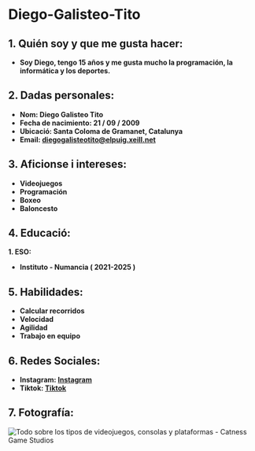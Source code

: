# Diego-Galisteo-Tito

## 1. Quién soy y que me gusta hacer:

* **Soy Diego, tengo 15 años y me gusta mucho la programación, la informática y los deportes.**

## 2. Dadas personales:

* **Nom: Diego Galisteo Tito**
* **Fecha de nacimiento: 21 / 09 / 2009**
* **Ubicació: Santa Coloma de Gramanet, Catalunya**
* **Email: diegogalisteotito@elpuig.xeill.net**

## 3. Aficionse i intereses:

- **Videojuegos**
- **Programación**
- **Boxeo**
- **Baloncesto**

## 4. Educació:

**1. ESO:**
* **Instituto - Numancia ( 2021-2025 )**

## 5. Habilidades:

* **Calcular recorridos**
* **Velocidad**
* **Agilidad**
* **Trabajo en equipo**

## 6. Redes Sociales:

* **Instagram: [Instagram](https://www.instagram.com/l_digi_l/)**
* **Tiktok: [Tiktok](https://www.tiktok.com/@digi_795)**

## 7. Fotografía:

![Todo sobre los tipos de videojuegos, consolas y plataformas - Catness Game Studios](https://www.google.com/imgres?q=videojuegos&imgurl=https%3A%2F%2Fcatnessgames.com%2Fwp-content%2Fuploads%2F2024%2F12%2Ftipos-videojuegos-consolas-y-plataformas.jpg&imgrefurl=https%3A%2F%2Fcatnessgames.com%2Fes%2Fblog%2Ftipos-videojuegos-consolas-plataformas%2F&docid=SvuJp_uMNroPaM&tbnid=sJ5XqngHPt6g7M&vet=12ahUKEwj1x7zI7_OPAxXRRaQEHajmLCgQM3oECBcQAA..i&w=1200&h=800&hcb=2&ved=2ahUKEwj1x7zI7_OPAxXRRaQEHajmLCgQM3oECBcQAA)
